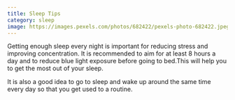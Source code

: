 ```yaml
---
title: Sleep Tips
category: sleep
image: https://images.pexels.com/photos/682422/pexels-photo-682422.jpeg?auto=compress&cs=tinysrgb&w=1260&h=750&dpr=2
---
```

Getting enough sleep every night is important for reducing stress and improving concentration. It is recommended to aim for at least 8 hours a day and to reduce blue light exposure before going to bed.This will help you to get the most out of your sleep.

It is also a good idea to go to sleep and wake up around the same time every day so that you get used to a routine.